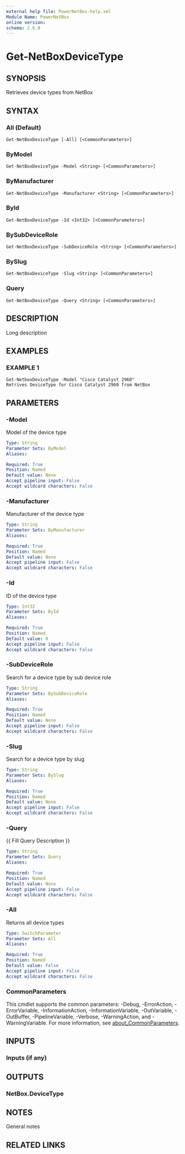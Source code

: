 ```yaml
---
external help file: PowerNetBox-help.xml
Module Name: PowerNetBox
online version:
schema: 2.0.0
---
```


# Get-NetBoxDeviceType

## SYNOPSIS
Retrieves device types from NetBox

## SYNTAX

### All (Default)
```
Get-NetBoxDeviceType [-All] [<CommonParameters>]
```

### ByModel
```
Get-NetBoxDeviceType -Model <String> [<CommonParameters>]
```

### ByManufacturer
```
Get-NetBoxDeviceType -Manufacturer <String> [<CommonParameters>]
```

### ById
```
Get-NetBoxDeviceType -Id <Int32> [<CommonParameters>]
```

### BySubDeviceRole
```
Get-NetBoxDeviceType -SubDeviceRole <String> [<CommonParameters>]
```

### BySlug
```
Get-NetBoxDeviceType -Slug <String> [<CommonParameters>]
```

### Query
```
Get-NetBoxDeviceType -Query <String> [<CommonParameters>]
```

## DESCRIPTION
Long description

## EXAMPLES

### EXAMPLE 1
```
Get-NetboxDeviceType -Model "Cisco Catalyst 2960"
Retrives DeviceType for Cisco Catalyst 2960 from NetBox
```

## PARAMETERS

### -Model
Model of the device type

```yaml
Type: String
Parameter Sets: ByModel
Aliases:

Required: True
Position: Named
Default value: None
Accept pipeline input: False
Accept wildcard characters: False
```

### -Manufacturer
Manufacturer of the device type

```yaml
Type: String
Parameter Sets: ByManufacturer
Aliases:

Required: True
Position: Named
Default value: None
Accept pipeline input: False
Accept wildcard characters: False
```

### -Id
ID of the device type

```yaml
Type: Int32
Parameter Sets: ById
Aliases:

Required: True
Position: Named
Default value: 0
Accept pipeline input: False
Accept wildcard characters: False
```

### -SubDeviceRole
Search for a device type by sub device role

```yaml
Type: String
Parameter Sets: BySubDeviceRole
Aliases:

Required: True
Position: Named
Default value: None
Accept pipeline input: False
Accept wildcard characters: False
```

### -Slug
Search for a device type by slug

```yaml
Type: String
Parameter Sets: BySlug
Aliases:

Required: True
Position: Named
Default value: None
Accept pipeline input: False
Accept wildcard characters: False
```

### -Query
{{ Fill Query Description }}

```yaml
Type: String
Parameter Sets: Query
Aliases:

Required: True
Position: Named
Default value: None
Accept pipeline input: False
Accept wildcard characters: False
```

### -All
Returns all device types

```yaml
Type: SwitchParameter
Parameter Sets: All
Aliases:

Required: True
Position: Named
Default value: False
Accept pipeline input: False
Accept wildcard characters: False
```

### CommonParameters
This cmdlet supports the common parameters: -Debug, -ErrorAction, -ErrorVariable, -InformationAction, -InformationVariable, -OutVariable, -OutBuffer, -PipelineVariable, -Verbose, -WarningAction, and -WarningVariable. For more information, see [about_CommonParameters](http://go.microsoft.com/fwlink/?LinkID=113216).

## INPUTS

### Inputs (if any)
## OUTPUTS

### NetBox.DeviceType
## NOTES
General notes

## RELATED LINKS
